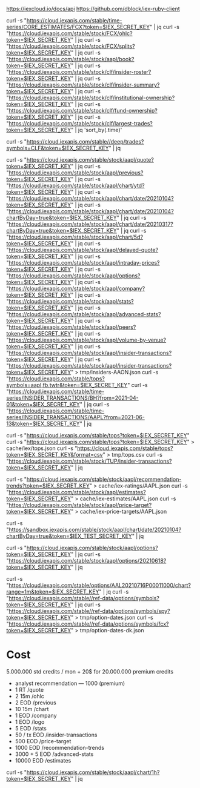 https://iexcloud.io/docs/api
https://github.com/dblock/iex-ruby-client

curl -s "https://cloud.iexapis.com/stable/time-series/CORE_ESTIMATES/FCX?token=$IEX_SECRET_KEY" | jq
curl -s "https://cloud.iexapis.com/stable/stock/FCX/ohlc?token=$IEX_SECRET_KEY" | jq
curl -s "https://cloud.iexapis.com/stable/stock/FCX/splits?token=$IEX_SECRET_KEY" | jq
curl -s "https://cloud.iexapis.com/stable/stock/aapl/book?token=$IEX_SECRET_KEY" | jq
curl -s "https://cloud.iexapis.com/stable/stock/clf/insider-roster?token=$IEX_SECRET_KEY" | jq
curl -s "https://cloud.iexapis.com/stable/stock/clf/insider-summary?token=$IEX_SECRET_KEY" | jq
curl -s "https://cloud.iexapis.com/stable/stock/clf/institutional-ownership?token=$IEX_SECRET_KEY" | jq
curl -s "https://cloud.iexapis.com/stable/stock/clf/fund-ownership?token=$IEX_SECRET_KEY" | jq
curl -s "https://cloud.iexapis.com/stable/stock/clf/largest-trades?token=$IEX_SECRET_KEY" | jq 'sort_by(.time)'

curl -s "https://cloud.iexapis.com/stable//deep/trades?symbols=CLF&token=$IEX_SECRET_KEY" | jq


curl -s "https://cloud.iexapis.com/stable/stock/aapl/quote?token=$IEX_SECRET_KEY" | jq
curl -s "https://cloud.iexapis.com/stable/stock/aapl/previous?token=$IEX_SECRET_KEY" | jq
curl -s "https://cloud.iexapis.com/stable/stock/aapl/chart/ytd?token=$IEX_SECRET_KEY" | jq
curl -s "https://cloud.iexapis.com/stable/stock/aapl/chart/date/20210104?token=$IEX_SECRET_KEY" | jq
curl -s "https://cloud.iexapis.com/stable/stock/aapl/chart/date/20210104?chartByDay=true&token=$IEX_SECRET_KEY" | jq
curl -s "https://cloud.iexapis.com/stable/stock/aapl/chart/date/20210317?chartByDay=true&token=$IEX_SECRET_KEY" | jq
curl -s "https://cloud.iexapis.com/stable/stock/aapl/chart/5d?token=$IEX_SECRET_KEY" | jq
curl -s "https://cloud.iexapis.com/stable/stock/aapl/delayed-quote?token=$IEX_SECRET_KEY" | jq
curl -s "https://cloud.iexapis.com/stable/stock/aapl/intraday-prices?token=$IEX_SECRET_KEY" | jq
curl -s "https://cloud.iexapis.com/stable/stock/aapl/options?token=$IEX_SECRET_KEY" | jq
curl -s "https://cloud.iexapis.com/stable/stock/aapl/company?token=$IEX_SECRET_KEY" | jq
curl -s "https://cloud.iexapis.com/stable/stock/aapl/stats?token=$IEX_SECRET_KEY" | jq
curl -s "https://cloud.iexapis.com/stable/stock/aapl/advanced-stats?token=$IEX_SECRET_KEY" | jq
curl -s "https://cloud.iexapis.com/stable/stock/aapl/peers?token=$IEX_SECRET_KEY" | jq
curl -s "https://cloud.iexapis.com/stable/stock/aapl/volume-by-venue?token=$IEX_SECRET_KEY" | jq
curl -s "https://cloud.iexapis.com/stable/stock/aapl/insider-transactions?token=$IEX_SECRET_KEY" | jq
curl -s "https://cloud.iexapis.com/stable/stock/aapl/insider-transactions?token=$IEX_SECRET_KEY" > tmp/insiders-AAON.json
curl -s "https://cloud.iexapis.com/stable/tops?symbols=aapl,fb,twtr&token=$IEX_SECRET_KEY"
curl -s "https://cloud.iexapis.com/stable/time-series/INSIDER_TRANSACTIONS/BH?from=2021-04-01&token=$IEX_SECRET_KEY" | jq
curl -s "https://cloud.iexapis.com/stable/time-series/INSIDER_TRANSACTIONS/AAPL?from=2021-06-13&token=$IEX_SECRET_KEY" | jq

curl -s "https://cloud.iexapis.com/stable/tops?token=$IEX_SECRET_KEY"
curl -s "https://cloud.iexapis.com/stable/tops?token=$IEX_SECRET_KEY" > cache/iex/tops.json
curl -s "https://cloud.iexapis.com/stable/tops?token=$IEX_SECRET_KEY&format=csv" > tmp/tops.csv
curl -s "https://cloud.iexapis.com/stable/stock/TUP/insider-transactions?token=$IEX_SECRET_KEY" | jq

curl -s "https://cloud.iexapis.com/stable/stock/aapl/recommendation-trends?token=$IEX_SECRET_KEY" > cache/iex-ratings/AAPL.json
curl -s "https://cloud.iexapis.com/stable/stock/aapl/estimates?token=$IEX_SECRET_KEY" > cache/iex-estimates/AAPL.json
curl -s "https://cloud.iexapis.com/stable/stock/aapl/price-target?token=$IEX_SECRET_KEY" > cache/iex-price-targets/AAPL.json

curl -s "https://sandbox.iexapis.com/stable/stock/aapl/chart/date/20210104?chartByDay=true&token=$IEX_TEST_SECRET_KEY" | jq

curl -s "https://cloud.iexapis.com/stable/stock/aapl/options?token=$IEX_SECRET_KEY" | jq
curl -s "https://cloud.iexapis.com/stable/stock/aapl/options/20210618?token=$IEX_SECRET_KEY" | jq

curl -s "https://cloud.iexapis.com/stable/options/AAL20210716P00011000/chart?range=1m&token=$IEX_SECRET_KEY" | jq
curl -s "https://cloud.iexapis.com/stable//ref-data/options/symbols?token=$IEX_SECRET_KEY" | jq
curl -s "https://cloud.iexapis.com/stable//ref-data/options/symbols/spy?token=$IEX_SECRET_KEY" > tmp/option-dates.json
curl -s "https://cloud.iexapis.com/stable//ref-data/options/symbols/fcx?token=$IEX_SECRET_KEY" > tmp/option-dates-dk.json



# Cost

5.000.000 std credits / mon + 20$ for 20.000.000 premium credits

* analyst recommendation — 1000 (premium)
* 1         RT   /quote
* 2         15m  /ohlc
* 2         EOD  /previous
* 10        15m  /chart
* 1         EOD  /company
* 1         EOD  /logo
* 5         EOD  /stats
* 50 / tx   EOD  /insider-transactions
* 500       EOD  /price-target
* 1000      EOD  /recommendation-trends
* 3000 + 5  EOD  /advanced-stats
* 10000     EOD  /estimates


curl -s "https://cloud.iexapis.com/stable/stock/aapl/chart/1h?token=$IEX_SECRET_KEY" | jq
